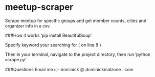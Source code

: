 # meetup-scraper
Scrape meetup for specific groups and get member counts, cities and organizer info in a csv.

###How it works
‘pip install BeautifulSoup’

Specify keyword your searching for ( on line 8 )

Then in your terminal, navigate to the project directory, then run ’python scrape.py’

###Questions
Email me 👉 dominick @ dominickmalzone . com



